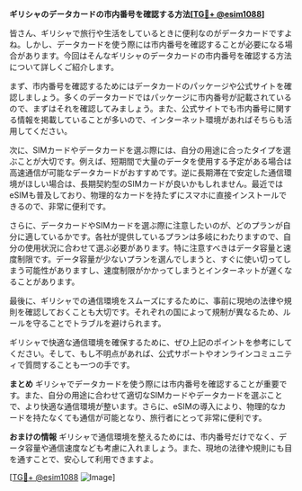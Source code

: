 **ギリシャのデータカードの市内番号を確認する方法[[TG💪+ @esim1088](https://t.me/s/esim1088)]**

皆さん、ギリシャで旅行や生活をしているときに便利なのがデータカードですよね。しかし、データカードを使う際には市内番号を確認することが必要になる場合があります。今回はそんなギリシャのデータカードの市内番号を確認する方法について詳しくご紹介します。

まず、市内番号を確認するためにはデータカードのパッケージや公式サイトを確認しましょう。多くのデータカードではパッケージに市内番号が記載されているので、まずはそれを確認してみましょう。また、公式サイトでも市内番号に関する情報を掲載していることが多いので、インターネット環境があればそちらも活用してください。

次に、SIMカードやデータカードを選ぶ際には、自分の用途に合ったタイプを選ぶことが大切です。例えば、短期間で大量のデータを使用する予定がある場合は高速通信が可能なデータカードがおすすめです。逆に長期滞在で安定した通信環境がほしい場合は、長期契約型のSIMカードが良いかもしれません。最近ではeSIMも普及しており、物理的なカードを持たずにスマホに直接インストールできるので、非常に便利です。

さらに、データカードやSIMカードを選ぶ際に注意したいのが、どのプランが自分に適しているかです。各社が提供しているプランは多岐にわたりますので、自分の使用状況に合わせて選ぶ必要があります。特に注意すべきはデータ容量と速度制限です。データ容量が少ないプランを選んでしまうと、すぐに使い切ってしまう可能性がありますし、速度制限がかかってしまうとインターネットが遅くなることがあります。

最後に、ギリシャでの通信環境をスムーズにするために、事前に現地の法律や規則を確認しておくことも大切です。それぞれの国によって規制が異なるため、ルールを守ることでトラブルを避けられます。

ギリシャで快適な通信環境を確保するために、ぜひ上記のポイントを参考にしてください。そして、もし不明点があれば、公式サポートやオンラインコミュニティで質問することも一つの手です。

**まとめ**
ギリシャでデータカードを使う際には市内番号を確認することが重要です。また、自分の用途に合わせて適切なSIMカードやデータカードを選ぶことで、より快適な通信環境が整います。さらに、eSIMの導入により、物理的なカードを持たなくても通信が可能となり、旅行者にとって非常に便利です。

**おまけの情報**
ギリシャで通信環境を整えるためには、市内番号だけでなく、データ容量や通信速度なども考慮に入れましょう。また、現地の法律や規則にも目を通すことで、安心して利用できますよ。

[[TG💪+ @esim1088](https://t.me/s/esim1088) ![Image](https://i.postimg.cc/Y0z9fWf4/image.png)]